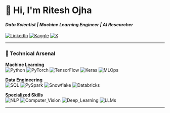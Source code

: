 # 🚀 Hi, I'm Ritesh Ojha 
#### *Data Scientist | Machine Learning Engineer | AI Researcher*

[![LinkedIn](https://img.shields.io/badge/LinkedIn-Connect-blue?style=flat-square&logo=linkedin)](https://linkedin.com/in/ritzzi23)
[![Kaggle](https://img.shields.io/badge/Kaggle-Practice-orange?style=flat-square&logo=kaggle)](https://kaggle.com/riteshojha)
[![X](https://img.shields.io/badge/X-Follow-black?style=flat-square&logo=x)](https://twitter.com/ritzzi23)

---

### 🔧 Technical Arsenal

**Machine Learning**  
![Python](https://img.shields.io/badge/Python-Expert-3776AB?logo=python)
![PyTorch](https://img.shields.io/badge/PyTorch-Research-EE4C2C?logo=pytorch)
![TensorFlow](https://img.shields.io/badge/TensorFlow-Production-FF6F00?logo=tensorflow)
![Keras](https://img.shields.io/badge/Keras-Models-D00000?logo=keras)
![MLOps](https://img.shields.io/badge/MLOps-AWS-FF9900?logo=amazon-aws)

**Data Engineering**  
![SQL](https://img.shields.io/badge/SQL-Advanced-4479A1?logo=postgresql)
![PySpark](https://img.shields.io/badge/PySpark-ETL-E25A1C?logo=apache-spark)
![Snowflake](https://img.shields.io/badge/Snowflake-Data_Warehousing-29B5E8?logo=snowflake)
![Databricks](https://img.shields.io/badge/Databricks-Analytics-FF3621?logo=databricks)

**Specialized Skills**  
![NLP](https://img.shields.io/badge/NLP-Text_Analysis-3D8FC6?logo=huggingface)
![Computer_Vision](https://img.shields.io/badge/Computer_Vision-Image_Processing-5C3EE8?logo=opencv)
![Deep_Learning](https://img.shields.io/badge/Deep_Learning-Neural_Networks-FF6F00?logo=tensorflow)
![LLMs](https://img.shields.io/badge/LLM-RAG-10B981)

---

